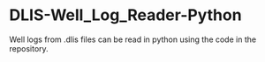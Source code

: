 # DLIS-Well_Log_Reader-Python
Well logs from .dlis files can be read in python using the code in the repository. 

